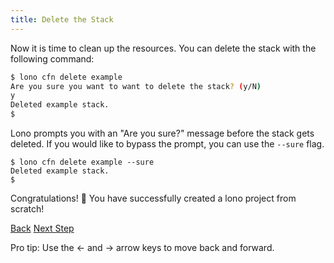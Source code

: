 ```yaml
---
title: Delete the Stack
---
```


Now it is time to clean up the resources.  You can delete the stack with the following command:

```sh
$ lono cfn delete example
Are you sure you want to want to delete the stack? (y/N)
y
Deleted example stack.
$
```

Lono prompts you with an "Are you sure?" message before the stack gets deleted.  If you would like to bypass the prompt, you can use the `--sure` flag.

```
$ lono cfn delete example --sure
Deleted example stack.
$
```

Congratulations! 🎉 You have successfully created a lono project from scratch!

<a id="prev" class="btn btn-basic" href="{% link _docs/scratch-cfn-preview.md %}">Back</a>
<a id="next" class="btn btn-primary" href="{% link _docs/new.md %}">Next Step</a>
<p class="keyboard-tip">Pro tip: Use the <- and -> arrow keys to move back and forward.</p>

